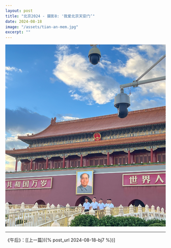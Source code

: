 ```yaml
---
layout: post
title: "北京2024 - 摄影8: '我爱北京天安门‘"
date: 2024-08-18
image: "/assets/tian-an-mem.jpg"
excerpt: ""
---
```



<img src="/assets/tian-an-mem.jpg" />

----
《午后》：\[[上一篇]({% post_url 2024-08-18-bj7 %})\] 
